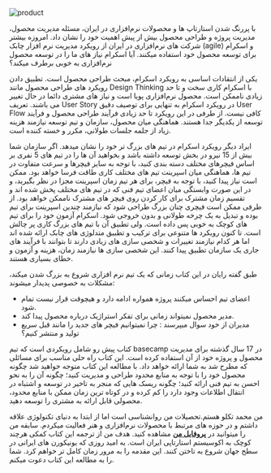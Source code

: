 <img src= 
'../img/product.svg'
         alt="product" 
         align="center">

با پررنگ شدن استارتاپ ها و محصولات نرم‌افزاری در ایران، مسئله مدیریت محصول، مدیریت پروژه و طراحی محصول بیش از پیش اهمیت خود را نشان داد. امروزه بیشتر شرکت های نرم‌افزاری در ایران از رویکرد مدیریت نرم افزار چابک (agile) و اسکرام برای توسعه محصول خود استفاده میکنند. آیا اسکرام نیاز های ما را در توسعه محصول نرم‌افزاری به خوبی برطرف میکند؟

یکی از انتقادات اساسی به رویکرد اسکرام، مبحث طراحی محصول است. تطبیق دادن رویکرد های طراحی محصول مانند Design Thinking با اسکرام کاری سخت و تا حد زیادی ناممکن است. محصول نرم‌افزاری پویا است و نیاز های مشتری دائما در حال تغییر می باشند. تعریف User Story در رویکرد اسکرام به تنهایی برای توصیف دقیق User Flow کافی نیست. از طرفی در این رویکرد تا حد زیادی فرآیند طراحی محصول و فرآیند توسعه از یکدیگر جدا هستند. هماهنگی میان محصول، سازمان و تیم توسعه نیازمند هزینه زیاد از جلمه جلسات طولانی، مکرر و خسته کننده است.

ایراد دیگر رویکرد اسکرام در تیم های بزرگ تر خود را نشان میدهد. اگر سازمان شما بیش از 15 نیرو در بخش توسعه داشته باشد و بخواهید آن ها را در تیم های 5 نفری بر اساس فیچرهای مختلف دسته بندی کنید، با توجه به سایز فیچرها و سرعت متفاوت در تیم ها، هماهنگی میان اسپرینت تیم های مختلف کاری طاقت فرسا خواهد بود. ممکن است نیاز پیدا کنید، با توجه به فیچر، برای هر تیم زمان اسپرینت مجزا در نظر بگیرید، و در این صورت وابستگی میان اعضای تیم فنی که در تیم های مختلف پخش شده اند و تقسیم زمان مشترک برای کار کردن روی فیچر های مشترک ناممکن خواهد بود. از طرفی ممکن است فیچری چنان بزرگ طراحی شود که نیازمند چندین اسپرینت برای تیم بوده و تبدیل به یک چرخه طولانی و بدون خروجی شود. اسکرام آزمون خود را برای تیم های کوچک به خوبی پس داده است. ولی تطبیق آن با تیم های بزرگ کاری پر چالش است. تا کنون رویکرد ها متنوعی برای ترکیب و تطبیق متدلوژی های چابک ارائه شده اند اما هر کدام نیازمند تغییرات و شخصی سازی های زیادی دارند تا بتوانند با فرآیند های جاری یک سازمان تطبیق پیدا کنند. این شخصی سازی ها نیازمند زمان، هزینه و آزمون و خطای بسیاری هستند.

طبق گفته رایان در این کتاب زمانی که یک تیم نرم افزاری شروع به بزرگ شدن میکند، مشکلات به خصوصی پدیدار میشوند:

- اعضای تیم احساس میکنند پروژه همواره ادامه دارد و هیچوقت قرار نیست تمام شود.
- مدیر محصول نمیتواند زمانی برای تفکر استراژیک درباره محصول پیدا کند.
- مدیران از خود سوال میپرسند : چرا نمیتوانیم فیچر های جدید را مانند قبل سریع تولید و منتشر کنیم؟

کتاب پیش رو شامل رویکردی است که تیم basecamp در 17 سال گذشته برای مدیریت محصول و پروژه خود از آن استفاده کرده است. این کتاب راه حلی مناسب برای مسائلی که مطرح شد به شما ارائه خواهد داد. با مطالعه این کتاب متوجه خواهید شد چگونه محصول خود را با توجه به منابع محدود طراحی و مدیریت کنید؛ چگونه آن را به نحو احسن به تیم فنی ارائه کنید؛ چگونه ریسک هایی که منجر به تاخیر در توسعه و اشتباه در انتقال اطلاعات وجود دارد را کم کرده و در کوتاه ترین زمان ممکن با منابع محدود، محصولی قابل ارائه به مشتری را توسعه دهید.

من محمد تکلو هستم.تحصیلات من روانشناسی است اما از ابتدا به دنیای تکنولوژی علاقه داشتم و در حوزه های مرتبط با محصولات نرم‌افزاری و هنر فعالیت میکردم. سابقه من را میتوانید در **[پروفایل من](https://profile.ir/takalloo.mohamad/about)** مشاهده کنید. هدف من از ترجمه این کتاب کمکی هرچند کوچک به اکوسیستم استارتاپی ایران است. به امید روزی که یونیکورن های ایرانی در سطح جهان شروع به تاختن کنند. این مقدمه را به مرور زمان کامل تر خواهم کرد. شما را به مطالعه این کتاب دعوت میکنم.



 
